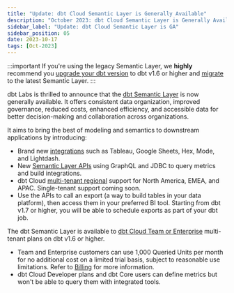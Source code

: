 ```yaml
---
title: "Update: dbt Cloud Semantic Layer is Generally Available"
description: "October 2023: dbt Cloud Semantic Layer is Generally Available for all users"
sidebar_label: "Update: dbt Cloud Semantic Layer is GA"
sidebar_position: 05
date: 2023-10-17
tags: [Oct-2023]
---
```


:::important
If you're using the legacy Semantic Layer, we **highly** recommend you [upgrade your dbt version](/docs/dbt-versions/upgrade-core-in-cloud) to dbt v1.6 or higher and [migrate](/guides/migration/sl-migration) to the latest Semantic Layer.
:::

dbt Labs is thrilled to announce that the [dbt Semantic Layer](/docs/use-dbt-semantic-layer/dbt-sl) is now generally available. It offers consistent data organization, improved governance, reduced costs, enhanced efficiency, and accessible data for better decision-making and collaboration across organizations.

It aims to bring the best of modeling and semantics to downstream applications by introducing:

- Brand new [integrations](/docs/use-dbt-semantic-layer/avail-sl-integrations) such as Tableau, Google Sheets, Hex, Mode, and Lightdash.
- New [Semantic Layer APIs](/docs/dbt-cloud-apis/sl-api-overview) using GraphQL and JDBC to query metrics and build integrations.
- dbt Cloud [multi-tenant regional](/docs/cloud/about-cloud/regions-ip-addresses) support for North America, EMEA, and APAC. Single-tenant support coming soon.
- Use the APIs to call an export (a way to build tables in your data platform), then access them in your preferred BI tool.  Starting from dbt v1.7 or higher, you will be able to schedule exports as part of your dbt job.

<Lightbox src="/img/docs/dbt-cloud/semantic-layer/sl-architecture.jpg" width="80%" title="Use the universal dbt Semantic Layer to define and query metrics in integration tools."/>

The dbt Semantic Layer is available to [dbt Cloud Team or Enterprise](https://www.getdbt.com/) multi-tenant plans on dbt v1.6 or higher. 
- Team and Enterprise customers can use 1,000 Queried Units per month for no additional cost on a limited trial basis, subject to reasonable use limitations. Refer to [Billing](/docs/cloud/billing) for more information. 
- dbt Cloud Developer plans and dbt Core users can define metrics but won't be able to query them with integrated tools.


